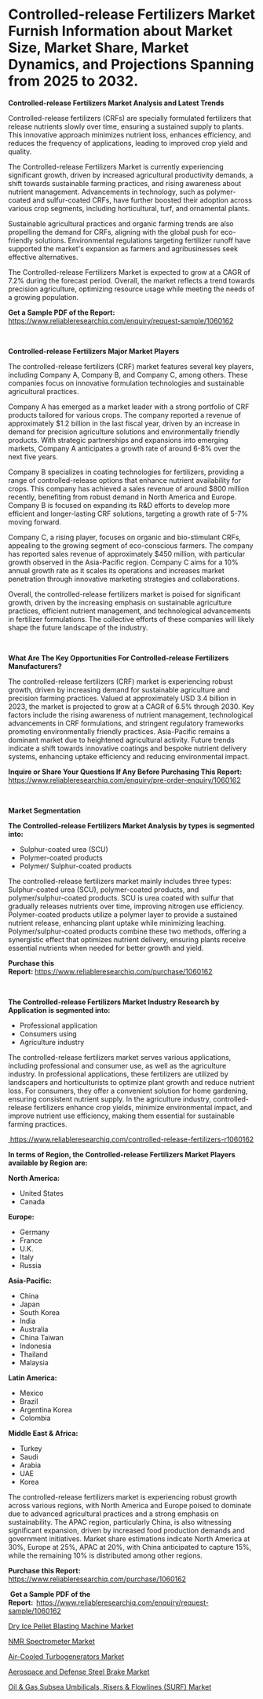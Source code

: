 <p><h1>Controlled-release Fertilizers Market Furnish Information about Market Size, Market Share, Market Dynamics, and Projections Spanning from 2025 to 2032.</h1></p><p><strong>Controlled-release Fertilizers Market Analysis and Latest Trends</strong></p>
<p><p>Controlled-release fertilizers (CRFs) are specially formulated fertilizers that release nutrients slowly over time, ensuring a sustained supply to plants. This innovative approach minimizes nutrient loss, enhances efficiency, and reduces the frequency of applications, leading to improved crop yield and quality.</p><p>The Controlled-release Fertilizers Market is currently experiencing significant growth, driven by increased agricultural productivity demands, a shift towards sustainable farming practices, and rising awareness about nutrient management. Advancements in technology, such as polymer-coated and sulfur-coated CRFs, have further boosted their adoption across various crop segments, including horticultural, turf, and ornamental plants.</p><p>Sustainable agricultural practices and organic farming trends are also propelling the demand for CRFs, aligning with the global push for eco-friendly solutions. Environmental regulations targeting fertilizer runoff have supported the market's expansion as farmers and agribusinesses seek effective alternatives.</p><p>The Controlled-release Fertilizers Market is expected to grow at a CAGR of 7.2% during the forecast period. Overall, the market reflects a trend towards precision agriculture, optimizing resource usage while meeting the needs of a growing population.</p></p>
<p><strong>Get a Sample PDF of the Report:&nbsp;</strong> <a href="https://www.reliableresearchiq.com/enquiry/request-sample/1060162?utm_campaign=973&utm_medium=2&utm_source=Github&utm_content=ia&utm_term=22032025&utm_id=controlled-release-fertilizers">https://www.reliableresearchiq.com/enquiry/request-sample/1060162</a></p>
<p>&nbsp;</p>
<p><strong>Controlled-release Fertilizers Major Market Players</strong></p>
<p><p>The controlled-release fertilizers (CRF) market features several key players, including Company A, Company B, and Company C, among others. These companies focus on innovative formulation technologies and sustainable agricultural practices.</p><p>Company A has emerged as a market leader with a strong portfolio of CRF products tailored for various crops. The company reported a revenue of approximately $1.2 billion in the last fiscal year, driven by an increase in demand for precision agriculture solutions and environmentally friendly products. With strategic partnerships and expansions into emerging markets, Company A anticipates a growth rate of around 6-8% over the next five years.</p><p>Company B specializes in coating technologies for fertilizers, providing a range of controlled-release options that enhance nutrient availability for crops. This company has achieved a sales revenue of around $800 million recently, benefiting from robust demand in North America and Europe. Company B is focused on expanding its R&D efforts to develop more efficient and longer-lasting CRF solutions, targeting a growth rate of 5-7% moving forward.</p><p>Company C, a rising player, focuses on organic and bio-stimulant CRFs, appealing to the growing segment of eco-conscious farmers. The company has reported sales revenue of approximately $450 million, with particular growth observed in the Asia-Pacific region. Company C aims for a 10% annual growth rate as it scales its operations and increases market penetration through innovative marketing strategies and collaborations.</p><p>Overall, the controlled-release fertilizers market is poised for significant growth, driven by the increasing emphasis on sustainable agriculture practices, efficient nutrient management, and technological advancements in fertilizer formulations. The collective efforts of these companies will likely shape the future landscape of the industry.</p></p>
<p>&nbsp;</p>
<p><strong>What Are The Key Opportunities For Controlled-release Fertilizers Manufacturers?</strong></p>
<p><p>The controlled-release fertilizers (CRF) market is experiencing robust growth, driven by increasing demand for sustainable agriculture and precision farming practices. Valued at approximately USD 3.4 billion in 2023, the market is projected to grow at a CAGR of 6.5% through 2030. Key factors include the rising awareness of nutrient management, technological advancements in CRF formulations, and stringent regulatory frameworks promoting environmentally friendly practices. Asia-Pacific remains a dominant market due to heightened agricultural activity. Future trends indicate a shift towards innovative coatings and bespoke nutrient delivery systems, enhancing uptake efficiency and reducing environmental impact.</p></p>
<p><strong>Inquire or Share Your Questions If Any Before Purchasing This Report:</strong> <a href="https://www.reliableresearchiq.com/enquiry/pre-order-enquiry/1060162?utm_campaign=973&utm_medium=2&utm_source=Github&utm_content=ia&utm_term=22032025&utm_id=controlled-release-fertilizers">https://www.reliableresearchiq.com/enquiry/pre-order-enquiry/1060162</a></p>
<p>&nbsp;</p>
<p><strong>Market Segmentation</strong></p>
<p><strong>The Controlled-release Fertilizers Market Analysis by types is segmented into:</strong></p>
<p><ul><li>Sulphur-coated urea (SCU)</li><li>Polymer-coated products</li><li>Polymer/ Sulphur-coated products</li></ul></p>
<p><p>The controlled-release fertilizers market mainly includes three types: Sulphur-coated urea (SCU), polymer-coated products, and polymer/sulphur-coated products. SCU is urea coated with sulfur that gradually releases nutrients over time, improving nitrogen use efficiency. Polymer-coated products utilize a polymer layer to provide a sustained nutrient release, enhancing plant uptake while minimizing leaching. Polymer/sulphur-coated products combine these two methods, offering a synergistic effect that optimizes nutrient delivery, ensuring plants receive essential nutrients when needed for better growth and yield.</p></p>
<p><strong>Purchase this Report:&nbsp;</strong><a href="https://www.reliableresearchiq.com/purchase/1060162?utm_campaign=973&utm_medium=2&utm_source=Github&utm_content=ia&utm_term=22032025&utm_id=controlled-release-fertilizers">https://www.reliableresearchiq.com/purchase/1060162</a></p>
<p>&nbsp;</p>
<p><strong>The Controlled-release Fertilizers Market Industry Research by Application is segmented into:</strong></p>
<p><ul><li>Professional application</li><li>Consumers using</li><li>Agriculture industry</li></ul></p>
<p><p>The controlled-release fertilizers market serves various applications, including professional and consumer use, as well as the agriculture industry. In professional applications, these fertilizers are utilized by landscapers and horticulturists to optimize plant growth and reduce nutrient loss. For consumers, they offer a convenient solution for home gardening, ensuring consistent nutrient supply. In the agriculture industry, controlled-release fertilizers enhance crop yields, minimize environmental impact, and improve nutrient use efficiency, making them essential for sustainable farming practices.</p></p>
<p><a href="https://www.reliableresearchiq.com/controlled-release-fertilizers-r1060162?utm_campaign=973&utm_medium=2&utm_source=Github&utm_content=ia&utm_term=22032025&utm_id=controlled-release-fertilizers">&nbsp;https://www.reliableresearchiq.com/controlled-release-fertilizers-r1060162</a></p>
<p><strong>In terms of Region, the Controlled-release Fertilizers Market Players available by Region are:</strong></p>
<p>
    <p> <strong> North America: </strong>
        <ul>
            <li>United States</li>
            <li>Canada</li>
        </ul>
        </p> 
    <p> <strong> Europe: </strong>
        <ul>
            <li>Germany</li>
            <li>France</li>
            <li>U.K.</li>
            <li>Italy</li>
            <li>Russia</li>
        </ul>
        </p> 
    <p> <strong> Asia-Pacific: </strong>
        <ul>
            <li>China</li>
            <li>Japan</li>
            <li>South Korea</li>
            <li>India</li>
            <li>Australia</li>
            <li>China Taiwan</li>
            <li>Indonesia</li>
            <li>Thailand</li>
            <li>Malaysia</li>
        </ul>
        </p> 
    <p> <strong> Latin America: </strong>
        <ul>
            <li>Mexico</li>
            <li>Brazil</li>
            <li>Argentina Korea</li>
            <li>Colombia</li>
        </ul>
        </p> 
    <p> <strong> Middle East & Africa: </strong>
        <ul>
            <li>Turkey</li>
            <li>Saudi</li>
            <li>Arabia</li>
            <li>UAE</li>
            <li>Korea</li>
        </ul>
    </p>
    </p>
<p><p>The controlled-release fertilizers market is experiencing robust growth across various regions, with North America and Europe poised to dominate due to advanced agricultural practices and a strong emphasis on sustainability. The APAC region, particularly China, is also witnessing significant expansion, driven by increased food production demands and government initiatives. Market share estimations indicate North America at 30%, Europe at 25%, APAC at 20%, with China anticipated to capture 15%, while the remaining 10% is distributed among other regions.</p></p>
<p><strong>Purchase this Report: </strong><a href="https://www.reliableresearchiq.com/purchase/1060162?utm_campaign=973&utm_medium=2&utm_source=Github&utm_content=ia&utm_term=22032025&utm_id=controlled-release-fertilizers">https://www.reliableresearchiq.com/purchase/1060162</a></p>
<p>&nbsp;<strong>Get a Sample PDF of the Report:&nbsp;&nbsp;</strong><a href="https://www.reliableresearchiq.com/enquiry/request-sample/1060162?utm_campaign=973&utm_medium=2&utm_source=Github&utm_content=ia&utm_term=22032025&utm_id=controlled-release-fertilizers">https://www.reliableresearchiq.com/enquiry/request-sample/1060162</a></p>
<p><strong></strong></p>
<p><p><a href="https://github.com/aslinalirey9/Market-Research-Report-List-1/blob/main/dry-ice-pellet-blasting-machine-market.md?utm_campaign=973&utm_medium=2&utm_source=Github&utm_content=ia&utm_term=22032025&utm_id=controlled-release-fertilizers">Dry Ice Pellet Blasting Machine Market</a></p><p><a href="https://github.com/efialiurca/Market-Research-Report-List-1/blob/main/nmr-spectrometer-market.md?utm_campaign=973&utm_medium=2&utm_source=Github&utm_content=ia&utm_term=22032025&utm_id=controlled-release-fertilizers">NMR Spectrometer Market</a></p><p><a href="https://github.com/noppbebawy/Market-Research-Report-List-1/blob/main/air-cooled-turbogenerators-market.md?utm_campaign=973&utm_medium=2&utm_source=Github&utm_content=ia&utm_term=22032025&utm_id=controlled-release-fertilizers">Air-Cooled Turbogenerators Market</a></p><p><a href="https://github.com/ajegiobitsa/Market-Research-Report-List-1/blob/main/aerospace-and-defense-steel-brake-market.md?utm_campaign=973&utm_medium=2&utm_source=Github&utm_content=ia&utm_term=22032025&utm_id=controlled-release-fertilizers">Aerospace and Defense Steel Brake Market</a></p><p><a href="https://github.com/oshodikurc/Market-Research-Report-List-1/blob/main/oil-gas-subsea-umbilicals-risers-flowlines-surf-market.md?utm_campaign=973&utm_medium=2&utm_source=Github&utm_content=ia&utm_term=22032025&utm_id=controlled-release-fertilizers">Oil & Gas Subsea Umbilicals, Risers & Flowlines (SURF) Market</a></p></p>